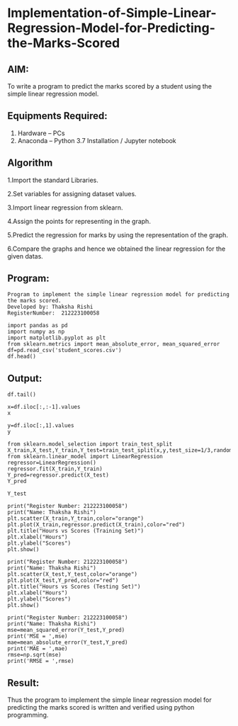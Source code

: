 # Implementation-of-Simple-Linear-Regression-Model-for-Predicting-the-Marks-Scored

## AIM:
To write a program to predict the marks scored by a student using the simple linear regression model.

## Equipments Required:
1. Hardware – PCs
2. Anaconda – Python 3.7 Installation / Jupyter notebook

## Algorithm

1.Import the standard Libraries.

2.Set variables for assigning dataset values. 

3.Import linear regression from sklearn. 

4.Assign the points for representing in the graph. 

5.Predict the regression for marks by using the representation of the graph. 

6.Compare the graphs and hence we obtained the linear regression for the given datas.


## Program:
```
Program to implement the simple linear regression model for predicting the marks scored.
Developed by: Thaksha Rishi
RegisterNumber:  212223100058

import pandas as pd
import numpy as np
import matplotlib.pyplot as plt
from sklearn.metrics import mean_absolute_error, mean_squared_error
df=pd.read_csv('student_scores.csv')
df.head()
```

## Output:

```
df.tail()
```


```
x=df.iloc[:,:-1].values
x
```


```
y=df.iloc[:,1].values
y
```


```
from sklearn.model_selection import train_test_split
X_train,X_test,Y_train,Y_test=train_test_split(x,y,test_size=1/3,random_state=0)
from sklearn.linear_model import LinearRegression
regressor=LinearRegression()
regressor.fit(X_train,Y_train)
Y_pred=regressor.predict(X_test)
Y_pred
```


```
Y_test
```


```
print("Register Number: 212223100058")
print("Name: Thaksha Rishi")
plt.scatter(X_train,Y_train,color="orange")
plt.plot(X_train,regressor.predict(X_train),color="red")
plt.title("Hours vs Scores (Training Set)")
plt.xlabel("Hours")
plt.ylabel("Scores")
plt.show()

print("Register Number: 212223100058")
print("Name: Thaksha Rishi")
plt.scatter(X_test,Y_test,color="orange")
plt.plot(X_test,Y_pred,color="red")
plt.title("Hours vs Scores (Testing Set)")
plt.xlabel("Hours")
plt.ylabel("Scores")
plt.show()

print("Register Number: 212223100058")
print("Name: Thaksha Rishi")
mse=mean_squared_error(Y_test,Y_pred)
print('MSE = ',mse)
mae=mean_absolute_error(Y_test,Y_pred)
print('MAE = ',mae)
rmse=np.sqrt(mse)
print('RMSE = ',rmse)
```



## Result:
Thus the program to implement the simple linear regression model for predicting the marks scored is written and verified using python programming.
